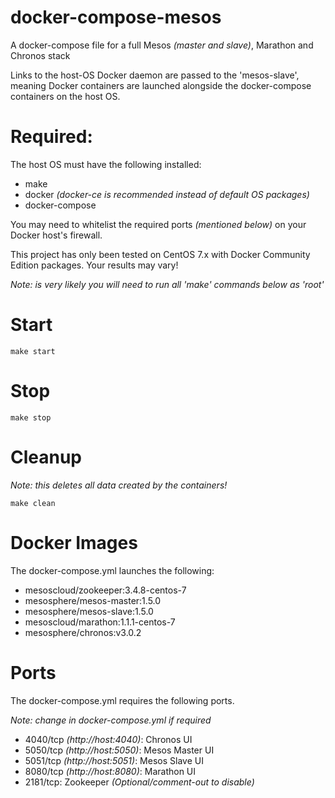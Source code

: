 # docker-compose-mesos
A docker-compose file for a full Mesos *(master and slave)*, Marathon and Chronos stack

Links to the host-OS Docker daemon are passed to the 'mesos-slave', meaning Docker containers are launched alongside the docker-compose containers on the host OS.

# Required:
The host OS must have the following installed:
- make
- docker *(docker-ce is recommended instead of default OS packages)*
- docker-compose

You may need to whitelist the required ports *(mentioned below)* on your Docker host's firewall.

This project has only been tested on CentOS 7.x with Docker Community Edition packages. Your results may vary!

*Note: is very likely you will need to run all 'make' commands below as 'root'*

# Start
```
make start
```

# Stop
```
make stop
```

# Cleanup
*Note: this deletes all data created by the containers!*

```
make clean
```

# Docker Images

The docker-compose.yml launches the following:
- mesoscloud/zookeeper:3.4.8-centos-7
- mesosphere/mesos-master:1.5.0
- mesosphere/mesos-slave:1.5.0
- mesoscloud/marathon:1.1.1-centos-7
- mesosphere/chronos:v3.0.2

# Ports

The docker-compose.yml requires the following ports.

*Note: change in docker-compose.yml if required*

- 4040/tcp *(http://host:4040)*: Chronos UI
- 5050/tcp *(http://host:5050)*: Mesos Master UI
- 5051/tcp *(http://host:5051)*: Mesos Slave UI
- 8080/tcp *(http://host:8080)*: Marathon UI
- 2181/tcp: Zookeeper *(Optional/comment-out to disable)*
